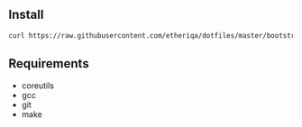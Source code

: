 ## Install

```sh
curl https://raw.githubusercontent.com/etheriqa/dotfiles/master/bootstrap.sh | PREFIX=PATH_TO_DIR bash
```

## Requirements

* coreutils
* gcc
* git
* make
